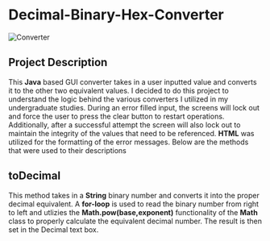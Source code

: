 # Decimal-Binary-Hex-Converter
![Converter](https://user-images.githubusercontent.com/70422090/169673542-72d1823c-9b30-42ba-884e-1b5b5f02a2f5.jpg)


<h2>Project Description</h2>
<p>This <b>Java</b> based GUI converter takes in a user inputted value and converts it to the other two equivalent values. I decided to do this
project to understand the logic behind the various converters I utilized in my undergraduate studies. During an error filled input, the screens will lock out and 
force the user to press the clear button to restart operations. Additionally, after a successful attempt the screen will also lock out to maintain the 
integrity of the values that need to be referenced. <b>HTML</b> was utilized for the formatting of the error messages. Below are the methods that were used to their descriptions</p>

<h2>toDecimal</h2>
<p>This method takes in a <b>String</b> binary number and converts it into the proper decimal equivalent. A <b>for-loop</b> is used to read the binary
number from right to left and utlizies the <b>Math.pow(base,exponent)</b> functionality of the <b>Math</b> class to properly calculate the equivalent decimal number.
The result is then set in the Decimal text box.</p>
